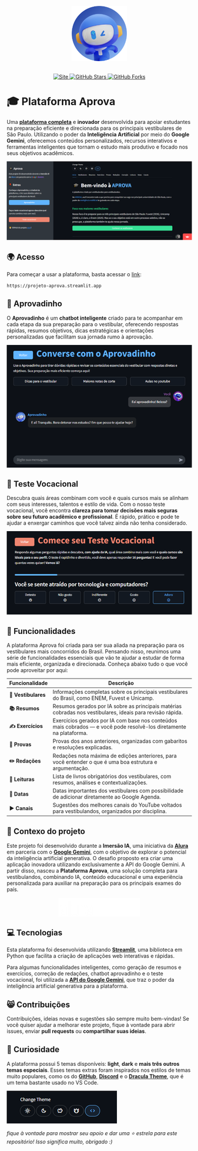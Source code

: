 <div align="center">
  <a href="https://projeto-aprova.streamlit.app">
    <img src="assets/aprovadinho/aprovadinho_bot_round.png" alt="Aprovadinho Logo" width="150px"/>
  </a>
</div>
<br>
<p align="center">
  <a href="https://projeto-aprova.streamlit.app" target="_blank" rel="noopener noreferrer">
    <img src="https://img.shields.io/badge/website-%23007ACC?style=flat-square&logo=google-chrome&logoColor=white" alt="Site" />
  </a>
  <a href="https://github.com/matheusaudibert/projeto-aprova/stargazers">
    <img src="https://img.shields.io/github/stars/matheusaudibert/projeto-aprova?color=60B4FF&logo=github&style=flat-square" alt="GitHub Stars">
  </a>
  <a href="https://github.com/matheusaudibert/projeto-aprova/forks">
    <img src="https://img.shields.io/github/forks/matheusaudibert/projeto-aprova?color=60B4FF&logo=github&style=flat-square" alt="GitHub Forks">
  </a>
</p>

# 🎓 Plataforma Aprova

Uma [**plataforma completa**](https://projeto-aprova.streamlit.app) e **inovador** desenvolvida para apoiar estudantes na preparação eficiente e direcionada para os principais vestibulares de São Paulo. Utilizando o poder da **Inteligência Artificial** por meio do **Google Gemini**, oferecemos conteúdos personalizados, recursos interativos e ferramentas inteligentes que tornam o estudo mais produtivo e focado nos seus objetivos acadêmicos.

![Preview](assets/preview.png)

## 🌍 Acesso

Para começar a usar a plataforma, basta acessar o [link](https://projeto-aprova.streamlit.app):

```
https://projeto-aprova.streamlit.app
```

## 🤖 Aprovadinho

O **Aprovadinho** é um **chatbot inteligente** criado para te acompanhar em cada etapa da sua preparação para o vestibular, oferecendo respostas rápidas, resumos objetivos, dicas estratégicas e orientações personalizadas que facilitam sua jornada rumo à aprovação.

![Aprovadinho](assets/aprovadinho.png)

## 🧠 Teste Vocacional

Descubra quais áreas combinam com você e quais cursos mais se alinham com seus interesses, talentos e estilo de vida. Com o nosso teste vocacional, você encontra **clareza para tomar decisões mais seguras sobre seu futuro acadêmico e profissional**. É rápido, prático e pode te ajudar a enxergar caminhos que você talvez ainda não tenha considerado.

![Teste](assets/teste.png)

## 🔧 Funcionalidades

A plataforma Aprova foi criada para ser sua aliada na preparação para os vestibulares mais concorridos do Brasil. Pensando nisso, reunimos uma série de funcionalidades essenciais que vão te ajudar a estudar de forma mais eficiente, organizada e direcionada. Conheça abaixo tudo o que você pode aproveitar por aqui:

| **Funcionalidade**  | **Descrição**                                                                                                       |
| ------------------- | ------------------------------------------------------------------------------------------------------------------- |
| **🎯 Vestibulares** | Informações completas sobre os principais vestibulares do Brasil, como ENEM, Fuvest e Unicamp.                      |
| **📚 Resumos**      | Resumos gerados por IA sobre as principais matérias cobradas nos vestibulares, ideais para revisão rápida.          |
| **✍ Exercícios**   | Exercícios gerados por IA com base nos conteúdos mais cobrados — e você pode resolvê-los diretamente na plataforma. |
| **📝 Provas**       | Provas dos anos anteriores, organizadas com gabaritos e resoluções explicadas.                                      |
| **✏️ Redações**     | Redações nota máxima de edições anteriores, para você entender o que é uma boa estrutura e argumentação.            |
| **📖 Leituras**     | Lista de livros obrigatórios dos vestibulares, com resumos, análises e contextualizações.                           |
| **📅 Datas**        | Datas importantes dos vestibulares com possibilidade de adicionar diretamente ao Google Agenda.                     |
| **▶️ Canais**       | Sugestões dos melhores canais do YouTube voltados para vestibulandos, organizados por disciplina.                   |

## 🤔 Contexo do projeto

Este projeto foi desenvolvido durante a **Imersão IA**, uma iniciativa da [**Alura**](https://www.alura.com.br) em parceria com o [**Google Gemini**](https://gemini.google.com/app), com o objetivo de explorar o potencial da inteligência artificial generativa. O desafio proposto era criar uma aplicação inovadora utilizando exclusivamente a API do Google Gemini. A partir disso, nasceu a **Plataforma Aprova**, uma solução completa para vestibulandos, combinando IA, conteúdo educacional e uma experiência personalizada para auxiliar na preparação para os principais exames do país.

<div style="display: flex; justify-content: center;">
  <img src="assets/outros/alura.png" alt="Alura" width="20%" />
  <img src="assets/outros/gemini.png" alt="Google Gemini" width="24%" />
</div>

## 💻 Tecnologias

Esta plataforma foi desenvolvida utilizando [**Streamlit**](https://github.com/streamlit/streamlit), uma biblioteca em Python que facilita a criação de aplicações web interativas e rápidas.

Para algumas funcionalidades inteligentes, como geração de resumos e exercícios, correção de redações, chatbot aprovadinho e o teste vocacional, foi utilizada a [**API do Google Gemini**](https://ai.google.dev/gemini-api/docs?hl=pt-br), que traz o poder da inteligência artificial generativa para a plataforma.

## 😸 Contribuições

Contribuições, ideias novas e sugestões são sempre muito bem-vindas!
Se você quiser ajudar a melhorar este projeto, fique à vontade para abrir issues, enviar **pull requests** ou **compartilhar suas ideias**.

## 🎈 Curiosidade

A plataforma possui 5 temas disponíveis: **light**, **dark** e **mais três outros temas especiais**.
Esses temas extras foram inspirados nos estilos de temas muito populares, como os do [**GitHub**](), [**Discord**](https://discord.com) e o [**Dracula Theme**](https://github.com/dracula/dracula-theme), que é um tema bastante usado no VS Code.

![Themes](assets/themes.png)

_fique à vontade para mostrar seu apoio e dar uma ⭐ estrela para este repositório! Isso significa muito, obrigado :)_
